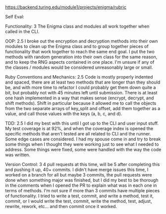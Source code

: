 https://backend.turing.edu/module1/projects/enigma/rubric

Self Eval:

Functionality: 3
  The Enigma class and modules all work together when called in the CLI.
  
OOP: 2.5
  I broke out the encryption and decryption methods into their own modules to clean up the Enigma class and to group together pieces of functionality that work together to reach the same end goal. I put the two methods with random generation into their own class for the same reason, and to keep the RNG aspects contained in one place. I'm unsure if any of the classes / modules would be considered unreasonably large or small.

Ruby Conventions and Mechanics: 2.5
  Code is mostly properly indented and spaced, there are at least two methods that are longer than they should be, and with more time to refactor I could probably get them down quite a bit, but probably not with 45 minutes left until submission. There is at least one hash implemented in a way that makes sense (encrypt, decrypt, and shift methods). Shift in particular because it allowed me to call the objects from the two separate arrays of key_split and offset, add them together as a value, and call those values with the keys (a, b, c, and d).

TDD: 2.5
  I did my best with this until I got up to the CLI and user input stuff. My test coverage is at 92%, and when the coverage index is opened the specific methods that aren't tested are all related to CLI and the runner. Some edge cases are considered. I had my spouse come in and try to break some things when I thought they were working just to see what I needed to address. Some things were fixed, some were handled with the way the code was written.

Version Control: 3
  4 pull requests at this time, will be 5 after completing this and pushing it up, 40+ commits. I didn't have merge issues this time, I worked on a branch for all but maybe 3 commits, the pull requests were done when something major was finished, but I did my best to be thorough in the comments when I opened the PR to explain what was in each one in terms of methods. I'm not sure if more than 3 commits have multiple pieces of functionality. I tried to write a test, commit, and write a method, test it, commit, or I would write the test, commit, write the method, test, adjust, rewrite, rework, etc... and then commit once it worked. 